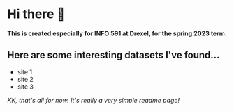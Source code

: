 # Hi there 👋

**This is created especially for INFO 591 at Drexel, for the spring 2023 term.**

## Here are some interesting datasets I've found...
- site 1
- site 2
- site 3

*KK, that's all for now. It's really a very simple readme page!*

<!--
**robodecimal/robodecimal** is a ✨ _special_ ✨ repository because its `README.md` (this file) appears on your GitHub profile.

Here are some ideas to get you started:

- 🔭 I’m currently working on ...
- 🌱 I’m currently learning ...
- 👯 I’m looking to collaborate on ...
- 🤔 I’m looking for help with ...
- 💬 Ask me about ...
- 📫 How to reach me: ...
- 😄 Pronouns: ...
- ⚡ Fun fact: ...
-->
